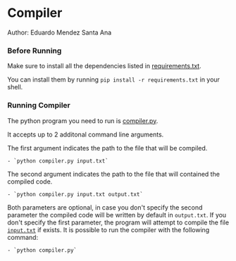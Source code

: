 # Compiler
Author: Eduardo Mendez Santa Ana

### Before Running
Make sure to install all the dependencies listed in [requirements.txt](https://github.com/EduardoMSA/compilers-project/blob/master/requirements.txt).

You can install them by running `pip install -r requirements.txt` in your shell.

### Running Compiler
The python program you need to run is [compiler.py](https://github.com/EduardoMSA/compilers-project/blob/master/compiler.py).

It accepts up to 2 additonal command line arguments.

The first argument indicates the path to the file that will be compiled.

	- `python compiler.py input.txt`

The second argument indicates the path to the file that will contained the compiled code.

	- `python compiler.py input.txt output.txt`

Both parameters are optional, in case you don't specify the second parameter the compiled code will be written by default in `output.txt`. If you don't specify the first parameter, the program will attempt to compile the file [`input.txt`](https://github.com/EduardoMSA/compilers-project/blob/master/input.txt) if exists. It is possible to run the compiler with the following command:

	- `python compiler.py`